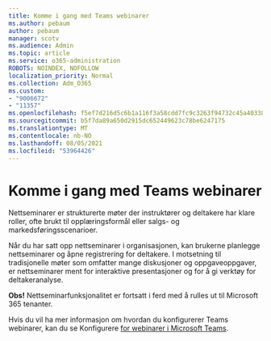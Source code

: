 ```yaml
---
title: Komme i gang med Teams webinarer
ms.author: pebaum
author: pebaum
manager: scotv
ms.audience: Admin
ms.topic: article
ms.service: o365-administration
ROBOTS: NOINDEX, NOFOLLOW
localization_priority: Normal
ms.collection: Adm_O365
ms.custom:
- "9006672"
- "11357"
ms.openlocfilehash: f5ef7d216d5c6b1a116f3a58cdd7fc9c3263f94732c45a403381b987381be37b
ms.sourcegitcommit: b5f7da89a650d2915dc652449623c78be6247175
ms.translationtype: MT
ms.contentlocale: nb-NO
ms.lasthandoff: 08/05/2021
ms.locfileid: "53964426"
---
```

# <a name="getting-started-with-teams-webinars"></a>Komme i gang med Teams webinarer

Nettseminarer er strukturerte møter der instruktører og deltakere har klare roller, ofte brukt til opplæringsformål eller salgs- og markedsføringsscenarioer.

Når du har satt opp nettseminarer i organisasjonen, kan brukerne planlegge nettseminarer og åpne registrering for deltakere. I motsetning til tradisjonelle møter som omfatter mange diskusjoner og oppgaveoppgaver, er nettseminarer ment for interaktive presentasjoner og for å gi verktøy for deltakeranalyse.

**Obs!** Nettseminarfunksjonalitet er fortsatt i ferd med å rulles ut til Microsoft 365 tenanter. 

Hvis du vil ha mer informasjon om hvordan du konfigurerer Teams webinarer, kan du se Konfigurere [for webinarer i Microsoft Teams](/microsoftteams/set-up-webinars).